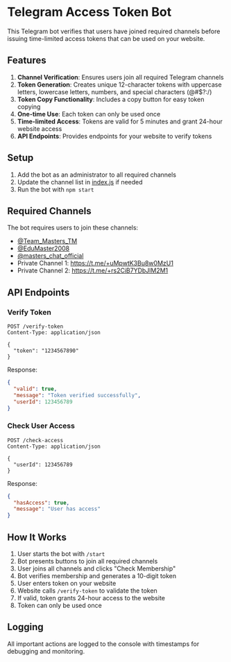 # Telegram Access Token Bot

This Telegram bot verifies that users have joined required channels before issuing time-limited access tokens that can be used on your website.

## Features

1. **Channel Verification**: Ensures users join all required Telegram channels
2. **Token Generation**: Creates unique 12-character tokens with uppercase letters, lowercase letters, numbers, and special characters (@#$?:/)
3. **Token Copy Functionality**: Includes a copy button for easy token copying
4. **One-time Use**: Each token can only be used once
5. **Time-limited Access**: Tokens are valid for 5 minutes and grant 24-hour website access
6. **API Endpoints**: Provides endpoints for your website to verify tokens

## Setup

1. Add the bot as an administrator to all required channels
2. Update the channel list in [index.js](file:///C:/Users/suraj/Videos/bot%20acess/telegram-bot/index.js) if needed
3. Run the bot with `npm start`

## Required Channels

The bot requires users to join these channels:
- [@Team_Masters_TM](https://t.me/Team_Masters_TM)
- [@EduMaster2008](https://t.me/EduMaster2008)
- [@masters_chat_official](https://t.me/masters_chat_official)
- Private Channel 1: https://t.me/+uMpwtK3Bu8w0MzU1
- Private Channel 2: https://t.me/+rs2CiB7YDbJlM2M1

## API Endpoints

### Verify Token
```
POST /verify-token
Content-Type: application/json

{
  "token": "1234567890"
}
```

Response:
```json
{
  "valid": true,
  "message": "Token verified successfully",
  "userId": 123456789
}
```

### Check User Access
```
POST /check-access
Content-Type: application/json

{
  "userId": 123456789
}
```

Response:
```json
{
  "hasAccess": true,
  "message": "User has access"
}
```

## How It Works

1. User starts the bot with `/start`
2. Bot presents buttons to join all required channels
3. User joins all channels and clicks "Check Membership"
4. Bot verifies membership and generates a 10-digit token
5. User enters token on your website
6. Website calls `/verify-token` to validate the token
7. If valid, token grants 24-hour access to the website
8. Token can only be used once

## Logging

All important actions are logged to the console with timestamps for debugging and monitoring.